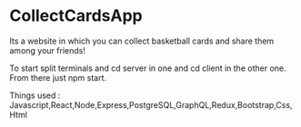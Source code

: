 # CollectCardsApp

Its a website in which you can collect basketball cards and share them among your friends!

To start split terminals and cd server in one and cd client in the other one. From there just npm start.

Things used : Javascript,React,Node,Express,PostgreSQL,GraphQL,Redux,Bootstrap,Css,Html
